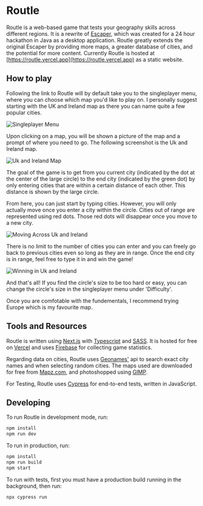 # Routle

Routle is a web-based game that tests your geography skills across different regions. It is a rewrite of [Escaper](https://github/Daniel5055/escaper), which was created for a 24 hour hackathon in Java as a desktop application. Routle greatly extends the original Escaper by providing more maps, a greater database of cities, and the potential for more content. Currently Routle is hosted at [https://routle.vercel.app](https://routle.vercel.app) as a static website.

## How to play

Following the link to Routle will by default take you to the singleplayer menu, where you can choose which map you'd like to play on. I personally suggest starting with the UK and Ireland map as there you can name quite a few popular cities. 

![Singleplayer Menu](https://user-images.githubusercontent.com/29730245/194719698-a30420a9-02c0-4676-9b88-a72da6e92759.png)

Upon clicking on a map, you will be shown a picture of the map and a prompt of where you need to go. The following screenshot is the Uk and Ireland map.

![Uk and Ireland Map](https://user-images.githubusercontent.com/29730245/194719798-ca4aafd4-31f2-4a1b-960b-fbe6e9d1d355.png)

The goal of the game is to get from you current city (indicated by the dot at the center of the large circle) to the end city (indicated by the green dot) by only entering cities that are within a certain distance of each other. This distance is shown by the large circle.

From here, you can just start by typing cities. However, you will only actually move once you enter a city within the circle. Cities out of range are represented using red dots. Those red dots will disappear once you move to a new city.

![Moving Across Uk and Ireland](https://user-images.githubusercontent.com/29730245/194720020-ab6f776a-74da-4055-aa7d-b48b72a83bb7.png)

There is no limit to the number of cities you can enter and you can freely go back to previous cities even so long as they are in range. Once the end city is in range, feel free to type it in and win the game!

![Winning in Uk and Ireland](https://user-images.githubusercontent.com/29730245/194720150-c53b173e-333c-4c6e-85cf-9ba7fac58764.png)

And that's all! If you find the circle's size to be too hard or easy, you can change the circle's size in the singleplayer menu under 'Difficulty'.

Once you are comfotable with the fundementals, I recommend trying Europe which is my favourite map.

## Tools and Resources

Routle is written using [Next.js](https://nextjs.org) with [Typescript](https://www.typescriptlang.org/) and [SASS](https://sass-lang.com/). It is hosted for free on [Vercel](https://vercel.com) and uses [Firebase](https://firebase.google.com) for collecting game statistics.

Regarding data on cities, Routle uses [Geonames'](https://www.geonames.org) api to search exact city names and when selecting random cities. The maps used are downloaded for free from [Mapz.com](https://mapz.com), and photoshopped using [GIMP](www.gimp.org).

For Testing, Routle uses [Cypress](https://www.cypress.io) for end-to-end tests, written in JavaScript.

## Developing

To run Routle in development mode, run:

```bash
npm install
npm run dev
```

To run in production, run:

```bash
npm install
npm run build
npm start
```

To run with tests, first you must have a production build running in the background, then run:

```bash
npx cypress run
```
